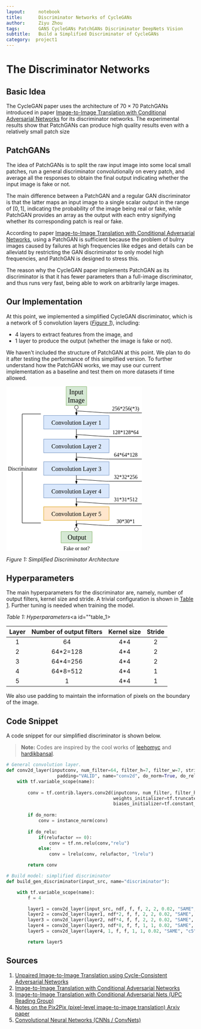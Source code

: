 ```yaml
---
layout:     notebook
title:      Discriminator Networks of CycleGANs
author:     Ziyu Zhou
tags:       GANS CycleGANs PatchGANs Discriminator DeepNets Vision
subtitle:   Build a Simplified Discriminator of CycleGANs
category:  project1
---
```


# The Discriminator Networks

## Basic Idea

The CycleGAN paper uses the architecture of $70 \times 70$ PatchGANs introduced in paper [Image-to-Image Translation with Conditional Adversarial Networks](https://arxiv.org/pdf/1611.07004.pdf) for its discriminator networks. The experimental results show that PatchGANs can produce high quality results even with a relatively small patch size


## PatchGANs

The idea of PatchGANs is to split the raw input image into some local small patches, run a general discriminator convolutionally on every patch, and average all the responses to obtain the final output indicating whether the input image is fake or not. 

The main difference between a PatchGAN and a regular GAN discriminator is that the latter maps an input image to a single scalar output in the range of $[0, 1]$, indicating the probability of the image being real or fake, while PatchGAN provides an array as the output with each entry signifying whether its corresponding patch is real or fake.

According to paper [Image-to-Image Translation with Conditional Adversarial Networks](https://arxiv.org/pdf/1611.07004.pdf), using a PatchGAN is sufficient because the problem of bulrry images caused by failures at high frequencies like edges and details can be alleviatd by restricting the GAN discriminator to only model high frequencies, and PatchGAN is designed to stress this.

The reason why the CycleGAN paper implements PatchGAN as its discriminator is that it has fewer parameters than a full-image discriminator, and thus runs very fast, being able to work on arbitrarily large images.


## Our Implementation

At this point, we implemented a simplified CycleGAN discriminator, which is a network of 5 convolution layers ([_Figure 1_](#discrim)), including:

* 4 layers to extract features from the image, and
* 1 layer to produce the output (whether the image is fake or not).

We haven't included the structure of PatchGAN at this point. We plan to do it after testing the performance of this simplified version. To further understand how the PatchGAN works, we may use our current implementation as a baseline and test them on more datasets if time allowed.



![img](data:image/svg+xml;base64,PCFET0NUWVBFIHN2ZyBQVUJMSUMgIi0vL1czQy8vRFREIFNWRyAxLjEvL0VOIiAiaHR0cDovL3d3%0D%0Ady53My5vcmcvR3JhcGhpY3MvU1ZHLzEuMS9EVEQvc3ZnMTEuZHRkIj4KPHN2ZyB4bWxucz0iaHR0%0D%0AcDovL3d3dy53My5vcmcvMjAwMC9zdmciIHhtbG5zOnhsaW5rPSJodHRwOi8vd3d3LnczLm9yZy8x%0D%0AOTk5L3hsaW5rIiB3aWR0aD0iMzYzcHgiIGhlaWdodD0iNDM4cHgiIHZlcnNpb249IjEuMSIgY29u%0D%0AdGVudD0iJmx0O214ZmlsZSB1c2VyQWdlbnQ9JnF1b3Q7TW96aWxsYS81LjAgKE1hY2ludG9zaDsg%0D%0ASW50ZWwgTWFjIE9TIFggMTBfMTJfNikgQXBwbGVXZWJLaXQvNTM3LjM2IChLSFRNTCwgbGlrZSBH%0D%0AZWNrbykgQ2hyb21lLzYzLjAuMzIzOS4xMzIgU2FmYXJpLzUzNy4zNiZxdW90OyB2ZXJzaW9uPSZx%0D%0AdW90OzguNS45JnF1b3Q7IGVkaXRvcj0mcXVvdDt3d3cuZHJhdy5pbyZxdW90OyZndDsmbHQ7ZGlh%0D%0AZ3JhbSBpZD0mcXVvdDs4NmE3NWFhYS1hYmE2LTI2OTUtMGQxMC01M2QyMjllODhkM2UmcXVvdDsg%0D%0AbmFtZT0mcXVvdDtQYWdlLTEmcXVvdDsmZ3Q7N1Z4dGI2TTRFUDQxa1hZcmJSVnM4NUtQYmRydXJi%0D%0AU25PM1ZYMnR0UEp3Y2N3cFhnSEhIYTlINzlqYkVoRUp5R2JZRzBUU3Jhd3ZnRlBEUFA0L0VMRFBC%0D%0ANHZ2NmMwc1hzZHg2d2VJQ0d3WHFBcndZSWpld2gvSldDUnlXd2JhSUVZUm9GU21SdEJOK2kvNWdX%0D%0ANm5MaEtncllzcEpSY0I2TGFGRVYranhKbUM4cU1wcW0vS0dhYmNyajZsMFhOR1Exd1RlZnhuWHBq%0D%0AeWdRTXlWRkdEdWJoTjlZRk03eVd6dDVBeWZVdnd0VHZrcjBEUWNJVDdNZmxUeW5lV1c2cGNzWkRm%0D%0AaERTWVN2QjNpY2NpN1UyWHc5WnJIVWJhNDNWZTVtUjJyeDRDbExSSk1DR092bkVJOTU0MWtBdXRD%0D%0AWENVL2czMlhXSUNhTERPRnFKdVl4bkZwd3l0YVIrRXVLejIxOTlUTlBTVVQ2V0VxU2x6OTFCVXRC%0D%0AVTNFaDdiUzVSU2E3aWVKWTUyRkprT2VZeE55Lyt6NkxFaVhXbWRSTmN1ZHg0T29mSnNTanZxWXJ3%0D%0AVUhFVXpIaklVOW8vSlh6aFM2MUZDbS9ZMk1lOHpSck1SNW1QMFZLYm5LWlYybEhxbVNuZ3EzQ2JB%0D%0AQUh4dWNNV2dwWlVoWlRFZDFYeTFIdG1HR1JyeWo2SjQrZ1JqVFVHQ0tXcllwb0NGazVOdklxbG55%0D%0AVitreVhLbHQ0WDBYWXJWWUVpZytacUZVRUo2WDJiRVNaQSszd1B2Mkk5elJlc2R6L3Q3eXI2a29Q%0D%0AczBpd2J3dnF5OVFINEpLcWU5WHRNUVhqbHl3WDJNd0xDTWhwSElYZ0gxYyttSVdsSmlON2FJSWRw%0D%0AekRwUFVzRlcvK3FVWFVCN0xublZhMDZ1dWtQRzdxd2RZNVppU2pzNFc0L3FDaitDUzNiSjhTMmdW%0D%0AalFZSVlnemUyNmw4bXdvSUh6UWx3M3RTZmFEeG9vQUYwZjJ3OFl1bHlvL25BYXJhWDE5eU5JOTA0%0D%0AR0JMV0FFNUl6d2phSmxXQ1NpOG93MmVhNjU2Z1ZHOVRxeEVKcWdHZjhPS1hhK002L0s5bmRYbjZt%0D%0AS1oxejZMa0xTY1VLdVZBVy83VE1uUFlDTWxqZVlsMHU0WVR5LzVka3NaSTMrVEtYb1lhK01UeXl1%0D%0AcmZLVXpNektGcVlDREEzbHdaZTJZSmFWRE9lTkZzRUFjMkZUcGhIUVJEdmNxQXFXYlRCajI2Vkhk%0D%0AMjYyVDJEMlhFTFprZmtSSS90MHlPcDA2T0ZlK0pIc2cvSSt5SHFWQ0hhRFBvS3BHT2UzUE40SlNL%0D%0AZVFNR3Y5QkhnQlRVMmhYVEw0UTVsM3RSdkZPNDR2c2NtMDViZ2pMYkRuU0tJTEJPNWF3aDQ4aEhU%0D%0AaXlCOWluaGFnblFGdnkrTmI1b05ONG9SNWt2SExjanVidHl5TjFZNEFNV2dJNmNZTkRURWlwMVJq%0D%0ASE9pbVBhakJzc1VOdGc5aFEzV2E0d2I4TEdEMmpCUDBoMm8zUk9vT3dDMWJRQzEweGVvN1ZjSWFu%0D%0ATGtvTWFvVDFCN0oxQjNBR3JIQUdxdkwxQTdyeERVOW1GQVBaMHl4MjhHNnNBZFRZWnRUZGpWUWUz%0D%0AMUNHckxOWGhBdCtSNW9JVWpsMVMwVEloVDA3S0hEVXB1WVdiVTh2WXIrYjBzTkJCczE3MjNvNFVH%0D%0AYTdTUHZqcGRhZmhqSmJLbGh1TmJZdGhpTENPV3VscGxHTlkwKzd3b3hIMGlESEVyY1loMUZIR0lh%0D%0ANGhEM0o3aWtQNldESWtKeURmMGprRWlsOUZISWxOdWpnL1VaQXZTSTBNUVF0ckFiMitjYlRTMWhi%0D%0Ad3orZXMwSGpydWkzZG1kQ0ZUUU5VaW92RXQ5TTAwQ1RQRGlReSswa0F4bXdwOU91RkM4TGt1bkdw%0D%0AdWxBa0xPWjJlS2RhK2hBTlVQYllHTmp6QkdLNnMvQXFPcDlqZ09ZNldQNUYwS2hFbDRUakxtQTNB%0D%0Ac3ZIWU1xR0w3MXpOOXF2SDlrRmZORXBrYmFvWnpGK2xTeUNFVzZiMG56Vkk4cG0rbEpsRXl0Z05q%0D%0Ad080UTRXb0RHN3I4emltRUF6dDNscjN0RFBiUTZ2aXpKYUw2LzNUcU40L29UWTJQelRZaVZYdXNL%0D%0AQkprWGk4elJpVko5ZWJGR09YVStwaThrNkloWE9sRmtzcUhReHhuK210cFY2ajNCM2swTzFsQzk3%0D%0AMnNxZm5WU3Zac1pqMWpEVW92SGU2dWxOR1FyWnpCcjhmenZESEV5VWREeVVaOW1OMVJrbW1xZHYz%0D%0AUVVrNWRnOUNTZm51aUE0b3lUUXIweDhsT1FUaUl4a21uUWpwYUFpcDJDM1NCeUUxbVE5N280VGtI%0D%0AbzZRRU9rdVJqcnNxQTJqTXpnZ1Nqb1IwdkVRMGdqMVJramsvUTdhOEFFSGJYaTR0WEd3UFVJaTFt%0D%0ARUp5VHFEdzdiUWlaQ09ocEN3M1NNaG9YZExTS1M1SVZyZUVJMmQ3dWpvc0FzWWVIZ0dSK05YSTA1%0D%0AazlPYkppUFE0ZjBSTUU2VHZoSXp3b2NpSWREZDdSQnJNOTlXMVpTQ0ErVHFVSDVrNG44Yjh3WitC%0D%0ANmM1cGtuQ1JtZlZ2cXdSRVJRWTc5NTNzUkVWei95OWVaQ3hlZzZwUFY5aUdMUWRvMUFZQTltNlRh%0D%0ANVhkMVpKdTZZTVduM3lsVkprbERTY2ZzaGZjSlp2QzM2M3pqL1hPNFNwYSttazBqeElxNUFyM1cx%0D%0AcllEdWh5VmtCZlBxL2VLbUdSbHJ6S3Jub1ZjcnlhVnhHVFY3WHhNWUYyTnJMazU2cHpROFhHbFNL%0D%0AdDJFMnJFdC9RUmhhendYLzVCVnJEQmx2UzBhNTV1Tng4UUVZeDkrWXJQZmo2Znc9PSZsdDsvZGlh%0D%0AZ3JhbSZndDsmbHQ7L214ZmlsZSZndDsiIHN0eWxlPSJiYWNrZ3JvdW5kLWNvbG9yOiByZ2IoMjU1%0D%0ALCAyNTUsIDI1NSk7Ij48ZGVmcy8+PGcgdHJhbnNmb3JtPSJ0cmFuc2xhdGUoMC41LDAuNSkiPjxw%0D%0AYXRoIGQ9Ik0gMTg3IDUwIEwgMTg3IDY4Ljg4IiBmaWxsPSJub25lIiBzdHJva2U9IiMwMDAwMDAi%0D%0AIHN0cm9rZS1taXRlcmxpbWl0PSIxMCIgcG9pbnRlci1ldmVudHM9Im5vbmUiLz48cGF0aCBkPSJN%0D%0AIDE4NyA3NS44OCBMIDE4NC42NyA2OC44OCBMIDE4OS4zMyA2OC44OCBaIiBmaWxsPSIjMDAwMDAw%0D%0AIiBzdHJva2U9IiMwMDAwMDAiIHN0cm9rZS1taXRlcmxpbWl0PSIxMCIgcG9pbnRlci1ldmVudHM9%0D%0AIm5vbmUiLz48cmVjdCB4PSIxNTkuNSIgeT0iMCIgd2lkdGg9IjU1IiBoZWlnaHQ9IjUwIiBmaWxs%0D%0APSIjZDVlOGQ0IiBzdHJva2U9IiM4MmIzNjYiIHBvaW50ZXItZXZlbnRzPSJub25lIi8+PHBhdGgg%0D%0AZD0iTSAxODcgNjAgTCAxODcgNjguODgiIGZpbGw9Im5vbmUiIHN0cm9rZT0iIzAwMDAwMCIgc3Ry%0D%0Ab2tlLW1pdGVybGltaXQ9IjEwIiBwb2ludGVyLWV2ZW50cz0ibm9uZSIvPjxwYXRoIGQ9Ik0gMTg3%0D%0AIDc1Ljg4IEwgMTg0LjY3IDY4Ljg4IEwgMTg5LjMzIDY4Ljg4IFoiIGZpbGw9IiMwMDAwMDAiIHN0%0D%0Acm9rZT0iIzAwMDAwMCIgc3Ryb2tlLW1pdGVybGltaXQ9IjEwIiBwb2ludGVyLWV2ZW50cz0ibm9u%0D%0AZSIvPjxlbGxpcHNlIGN4PSIxODciIGN5PSI1NSIgcng9IjUiIHJ5PSI1IiBmaWxsPSIjZmZmZmZm%0D%0AIiBzdHJva2U9IiMwMDAwMDAiIHBvaW50ZXItZXZlbnRzPSJub25lIi8+PGcgdHJhbnNmb3JtPSJ0%0D%0AcmFuc2xhdGUoMTQ3LjUsNC41KSI+PHN3aXRjaD48Zm9yZWlnbk9iamVjdCBzdHlsZT0ib3ZlcmZs%0D%0Ab3c6dmlzaWJsZTsiIHBvaW50ZXItZXZlbnRzPSJhbGwiIHdpZHRoPSI3OCIgaGVpZ2h0PSI0MCIg%0D%0AcmVxdWlyZWRGZWF0dXJlcz0iaHR0cDovL3d3dy53My5vcmcvVFIvU1ZHMTEvZmVhdHVyZSNFeHRl%0D%0AbnNpYmlsaXR5Ij48ZGl2IHhtbG5zPSJodHRwOi8vd3d3LnczLm9yZy8xOTk5L3hodG1sIiBzdHls%0D%0AZT0iZGlzcGxheTogaW5saW5lLWJsb2NrOyBmb250LXNpemU6IDEycHg7IGZvbnQtZmFtaWx5OiBI%0D%0AZWx2ZXRpY2E7IGNvbG9yOiByZ2IoMCwgMCwgMCk7IGxpbmUtaGVpZ2h0OiAxLjI7IHZlcnRpY2Fs%0D%0ALWFsaWduOiB0b3A7IHdpZHRoOiA3OHB4OyB3aGl0ZS1zcGFjZTogbm9ybWFsOyB3b3JkLXdyYXA6%0D%0AIG5vcm1hbDsgdGV4dC1hbGlnbjogY2VudGVyOyI+PGRpdiB4bWxucz0iaHR0cDovL3d3dy53My5v%0D%0AcmcvMTk5OS94aHRtbCIgc3R5bGU9ImRpc3BsYXk6aW5saW5lLWJsb2NrO3RleHQtYWxpZ246aW5o%0D%0AZXJpdDt0ZXh0LWRlY29yYXRpb246aW5oZXJpdDsiPjxmb250IGZhY2U9IkdhcmFtb25kIiBzdHls%0D%0AZT0iZm9udC1zaXplOiAxOHB4Ij5JbnB1dCBJbWFnZTwvZm9udD48L2Rpdj48L2Rpdj48L2ZvcmVp%0D%0AZ25PYmplY3Q+PHRleHQgeD0iMzkiIHk9IjI2IiBmaWxsPSIjMDAwMDAwIiB0ZXh0LWFuY2hvcj0i%0D%0AbWlkZGxlIiBmb250LXNpemU9IjEycHgiIGZvbnQtZmFtaWx5PSJIZWx2ZXRpY2EiPltOb3Qgc3Vw%0D%0AcG9ydGVkIGJ5IHZpZXdlcl08L3RleHQ+PC9zd2l0Y2g+PC9nPjxwYXRoIGQ9Ik0gMTg3IDExMyBM%0D%0AIDE4NyAxMzEuODgiIGZpbGw9Im5vbmUiIHN0cm9rZT0iIzAwMDAwMCIgc3Ryb2tlLW1pdGVybGlt%0D%0AaXQ9IjEwIiBwb2ludGVyLWV2ZW50cz0ibm9uZSIvPjxwYXRoIGQ9Ik0gMTg3IDEzOC44OCBMIDE4%0D%0ANC42NyAxMzEuODggTCAxODkuMzMgMTMxLjg4IFoiIGZpbGw9IiMwMDAwMDAiIHN0cm9rZT0iIzAw%0D%0AMDAwMCIgc3Ryb2tlLW1pdGVybGltaXQ9IjEwIiBwb2ludGVyLWV2ZW50cz0ibm9uZSIvPjxyZWN0%0D%0AIHg9Ijk5LjUiIHk9Ijc3IiB3aWR0aD0iMTc1IiBoZWlnaHQ9IjM2IiBmaWxsPSIjZGFlOGZjIiBz%0D%0AdHJva2U9IiM2YzhlYmYiIHBvaW50ZXItZXZlbnRzPSJub25lIi8+PGcgdHJhbnNmb3JtPSJ0cmFu%0D%0Ac2xhdGUoMTEzLjUsODYuNSkiPjxzd2l0Y2g+PGZvcmVpZ25PYmplY3Qgc3R5bGU9Im92ZXJmbG93%0D%0AOnZpc2libGU7IiBwb2ludGVyLWV2ZW50cz0iYWxsIiB3aWR0aD0iMTQ3IiBoZWlnaHQ9IjE3IiBy%0D%0AZXF1aXJlZEZlYXR1cmVzPSJodHRwOi8vd3d3LnczLm9yZy9UUi9TVkcxMS9mZWF0dXJlI0V4dGVu%0D%0Ac2liaWxpdHkiPjxkaXYgeG1sbnM9Imh0dHA6Ly93d3cudzMub3JnLzE5OTkveGh0bWwiIHN0eWxl%0D%0APSJkaXNwbGF5OiBpbmxpbmUtYmxvY2s7IGZvbnQtc2l6ZTogMTJweDsgZm9udC1mYW1pbHk6IEhl%0D%0AbHZldGljYTsgY29sb3I6IHJnYigwLCAwLCAwKTsgbGluZS1oZWlnaHQ6IDEuMjsgdmVydGljYWwt%0D%0AYWxpZ246IHRvcDsgd2lkdGg6IDE0N3B4OyB3aGl0ZS1zcGFjZTogbm93cmFwOyB3b3JkLXdyYXA6%0D%0AIG5vcm1hbDsgdGV4dC1hbGlnbjogY2VudGVyOyI+PGRpdiB4bWxucz0iaHR0cDovL3d3dy53My5v%0D%0AcmcvMTk5OS94aHRtbCIgc3R5bGU9ImRpc3BsYXk6aW5saW5lLWJsb2NrO3RleHQtYWxpZ246aW5o%0D%0AZXJpdDt0ZXh0LWRlY29yYXRpb246aW5oZXJpdDsiPjxmb250IHN0eWxlPSJmb250LXNpemU6IDE2%0D%0AcHgiIGZhY2U9IkdhcmFtb25kIj5Db252b2x1dGlvbiBMYXllciAxPC9mb250PjwvZGl2PjwvZGl2%0D%0APjwvZm9yZWlnbk9iamVjdD48dGV4dCB4PSI3NCIgeT0iMTUiIGZpbGw9IiMwMDAwMDAiIHRleHQt%0D%0AYW5jaG9yPSJtaWRkbGUiIGZvbnQtc2l6ZT0iMTJweCIgZm9udC1mYW1pbHk9IkhlbHZldGljYSI+%0D%0AW05vdCBzdXBwb3J0ZWQgYnkgdmlld2VyXTwvdGV4dD48L3N3aXRjaD48L2c+PHBhdGggZD0iTSAx%0D%0AODcgMTczIEwgMTg3IDE5MS44OCIgZmlsbD0ibm9uZSIgc3Ryb2tlPSIjMDAwMDAwIiBzdHJva2Ut%0D%0AbWl0ZXJsaW1pdD0iMTAiIHBvaW50ZXItZXZlbnRzPSJub25lIi8+PHBhdGggZD0iTSAxODcgMTk4%0D%0ALjg4IEwgMTg0LjY3IDE5MS44OCBMIDE4OS4zMyAxOTEuODggWiIgZmlsbD0iIzAwMDAwMCIgc3Ry%0D%0Ab2tlPSIjMDAwMDAwIiBzdHJva2UtbWl0ZXJsaW1pdD0iMTAiIHBvaW50ZXItZXZlbnRzPSJub25l%0D%0AIi8+PHJlY3QgeD0iOTkuNSIgeT0iMTQwIiB3aWR0aD0iMTc1IiBoZWlnaHQ9IjM2IiBmaWxsPSIj%0D%0AZGFlOGZjIiBzdHJva2U9IiM2YzhlYmYiIHBvaW50ZXItZXZlbnRzPSJub25lIi8+PGcgdHJhbnNm%0D%0Ab3JtPSJ0cmFuc2xhdGUoMTEzLjUsMTQ5LjUpIj48c3dpdGNoPjxmb3JlaWduT2JqZWN0IHN0eWxl%0D%0APSJvdmVyZmxvdzp2aXNpYmxlOyIgcG9pbnRlci1ldmVudHM9ImFsbCIgd2lkdGg9IjE0NyIgaGVp%0D%0AZ2h0PSIxNyIgcmVxdWlyZWRGZWF0dXJlcz0iaHR0cDovL3d3dy53My5vcmcvVFIvU1ZHMTEvZmVh%0D%0AdHVyZSNFeHRlbnNpYmlsaXR5Ij48ZGl2IHhtbG5zPSJodHRwOi8vd3d3LnczLm9yZy8xOTk5L3ho%0D%0AdG1sIiBzdHlsZT0iZGlzcGxheTogaW5saW5lLWJsb2NrOyBmb250LXNpemU6IDEycHg7IGZvbnQt%0D%0AZmFtaWx5OiBIZWx2ZXRpY2E7IGNvbG9yOiByZ2IoMCwgMCwgMCk7IGxpbmUtaGVpZ2h0OiAxLjI7%0D%0AIHZlcnRpY2FsLWFsaWduOiB0b3A7IHdpZHRoOiAxNDdweDsgd2hpdGUtc3BhY2U6IG5vd3JhcDsg%0D%0Ad29yZC13cmFwOiBub3JtYWw7IHRleHQtYWxpZ246IGNlbnRlcjsiPjxkaXYgeG1sbnM9Imh0dHA6%0D%0ALy93d3cudzMub3JnLzE5OTkveGh0bWwiIHN0eWxlPSJkaXNwbGF5OmlubGluZS1ibG9jazt0ZXh0%0D%0ALWFsaWduOmluaGVyaXQ7dGV4dC1kZWNvcmF0aW9uOmluaGVyaXQ7Ij48Zm9udCBzdHlsZT0iZm9u%0D%0AdC1zaXplOiAxNnB4IiBmYWNlPSJHYXJhbW9uZCI+Q29udm9sdXRpb24gTGF5ZXIgMjwvZm9udD48%0D%0AL2Rpdj48L2Rpdj48L2ZvcmVpZ25PYmplY3Q+PHRleHQgeD0iNzQiIHk9IjE1IiBmaWxsPSIjMDAw%0D%0AMDAwIiB0ZXh0LWFuY2hvcj0ibWlkZGxlIiBmb250LXNpemU9IjEycHgiIGZvbnQtZmFtaWx5PSJI%0D%0AZWx2ZXRpY2EiPltOb3Qgc3VwcG9ydGVkIGJ5IHZpZXdlcl08L3RleHQ+PC9zd2l0Y2g+PC9nPjxw%0D%0AYXRoIGQ9Ik0gMTg3IDIzNiBMIDE4NyAyNTEuODgiIGZpbGw9Im5vbmUiIHN0cm9rZT0iIzAwMDAw%0D%0AMCIgc3Ryb2tlLW1pdGVybGltaXQ9IjEwIiBwb2ludGVyLWV2ZW50cz0ibm9uZSIvPjxwYXRoIGQ9%0D%0AIk0gMTg3IDI1OC44OCBMIDE4NC42NyAyNTEuODggTCAxODkuMzMgMjUxLjg4IFoiIGZpbGw9IiMw%0D%0AMDAwMDAiIHN0cm9rZT0iIzAwMDAwMCIgc3Ryb2tlLW1pdGVybGltaXQ9IjEwIiBwb2ludGVyLWV2%0D%0AZW50cz0ibm9uZSIvPjxyZWN0IHg9Ijk5LjUiIHk9IjIwMCIgd2lkdGg9IjE3NSIgaGVpZ2h0PSIz%0D%0ANiIgZmlsbD0iI2RhZThmYyIgc3Ryb2tlPSIjNmM4ZWJmIiBwb2ludGVyLWV2ZW50cz0ibm9uZSIv%0D%0APjxnIHRyYW5zZm9ybT0idHJhbnNsYXRlKDExMy41LDIwOS41KSI+PHN3aXRjaD48Zm9yZWlnbk9i%0D%0AamVjdCBzdHlsZT0ib3ZlcmZsb3c6dmlzaWJsZTsiIHBvaW50ZXItZXZlbnRzPSJhbGwiIHdpZHRo%0D%0APSIxNDciIGhlaWdodD0iMTciIHJlcXVpcmVkRmVhdHVyZXM9Imh0dHA6Ly93d3cudzMub3JnL1RS%0D%0AL1NWRzExL2ZlYXR1cmUjRXh0ZW5zaWJpbGl0eSI+PGRpdiB4bWxucz0iaHR0cDovL3d3dy53My5v%0D%0AcmcvMTk5OS94aHRtbCIgc3R5bGU9ImRpc3BsYXk6IGlubGluZS1ibG9jazsgZm9udC1zaXplOiAx%0D%0AMnB4OyBmb250LWZhbWlseTogSGVsdmV0aWNhOyBjb2xvcjogcmdiKDAsIDAsIDApOyBsaW5lLWhl%0D%0AaWdodDogMS4yOyB2ZXJ0aWNhbC1hbGlnbjogdG9wOyB3aWR0aDogMTQ3cHg7IHdoaXRlLXNwYWNl%0D%0AOiBub3dyYXA7IHdvcmQtd3JhcDogbm9ybWFsOyB0ZXh0LWFsaWduOiBjZW50ZXI7Ij48ZGl2IHht%0D%0AbG5zPSJodHRwOi8vd3d3LnczLm9yZy8xOTk5L3hodG1sIiBzdHlsZT0iZGlzcGxheTppbmxpbmUt%0D%0AYmxvY2s7dGV4dC1hbGlnbjppbmhlcml0O3RleHQtZGVjb3JhdGlvbjppbmhlcml0OyI+PGZvbnQg%0D%0Ac3R5bGU9ImZvbnQtc2l6ZTogMTZweCIgZmFjZT0iR2FyYW1vbmQiPkNvbnZvbHV0aW9uIExheWVy%0D%0AIDM8L2ZvbnQ+PC9kaXY+PC9kaXY+PC9mb3JlaWduT2JqZWN0Pjx0ZXh0IHg9Ijc0IiB5PSIxNSIg%0D%0AZmlsbD0iIzAwMDAwMCIgdGV4dC1hbmNob3I9Im1pZGRsZSIgZm9udC1zaXplPSIxMnB4IiBmb250%0D%0ALWZhbWlseT0iSGVsdmV0aWNhIj5bTm90IHN1cHBvcnRlZCBieSB2aWV3ZXJdPC90ZXh0Pjwvc3dp%0D%0AdGNoPjwvZz48cGF0aCBkPSJNIDE4NyAyOTYgTCAxODcgMzExLjg4IiBmaWxsPSJub25lIiBzdHJv%0D%0Aa2U9IiMwMDAwMDAiIHN0cm9rZS1taXRlcmxpbWl0PSIxMCIgcG9pbnRlci1ldmVudHM9Im5vbmUi%0D%0ALz48cGF0aCBkPSJNIDE4NyAzMTguODggTCAxODQuNjcgMzExLjg4IEwgMTg5LjMzIDMxMS44OCBa%0D%0AIiBmaWxsPSIjMDAwMDAwIiBzdHJva2U9IiMwMDAwMDAiIHN0cm9rZS1taXRlcmxpbWl0PSIxMCIg%0D%0AcG9pbnRlci1ldmVudHM9Im5vbmUiLz48cmVjdCB4PSI5OS41IiB5PSIyNjAiIHdpZHRoPSIxNzUi%0D%0AIGhlaWdodD0iMzYiIGZpbGw9IiNkYWU4ZmMiIHN0cm9rZT0iIzZjOGViZiIgcG9pbnRlci1ldmVu%0D%0AdHM9Im5vbmUiLz48ZyB0cmFuc2Zvcm09InRyYW5zbGF0ZSgxMTMuNSwyNjkuNSkiPjxzd2l0Y2g+%0D%0APGZvcmVpZ25PYmplY3Qgc3R5bGU9Im92ZXJmbG93OnZpc2libGU7IiBwb2ludGVyLWV2ZW50cz0i%0D%0AYWxsIiB3aWR0aD0iMTQ3IiBoZWlnaHQ9IjE3IiByZXF1aXJlZEZlYXR1cmVzPSJodHRwOi8vd3d3%0D%0ALnczLm9yZy9UUi9TVkcxMS9mZWF0dXJlI0V4dGVuc2liaWxpdHkiPjxkaXYgeG1sbnM9Imh0dHA6%0D%0ALy93d3cudzMub3JnLzE5OTkveGh0bWwiIHN0eWxlPSJkaXNwbGF5OiBpbmxpbmUtYmxvY2s7IGZv%0D%0AbnQtc2l6ZTogMTJweDsgZm9udC1mYW1pbHk6IEhlbHZldGljYTsgY29sb3I6IHJnYigwLCAwLCAw%0D%0AKTsgbGluZS1oZWlnaHQ6IDEuMjsgdmVydGljYWwtYWxpZ246IHRvcDsgd2lkdGg6IDE0N3B4OyB3%0D%0AaGl0ZS1zcGFjZTogbm93cmFwOyB3b3JkLXdyYXA6IG5vcm1hbDsgdGV4dC1hbGlnbjogY2VudGVy%0D%0AOyI+PGRpdiB4bWxucz0iaHR0cDovL3d3dy53My5vcmcvMTk5OS94aHRtbCIgc3R5bGU9ImRpc3Bs%0D%0AYXk6aW5saW5lLWJsb2NrO3RleHQtYWxpZ246aW5oZXJpdDt0ZXh0LWRlY29yYXRpb246aW5oZXJp%0D%0AdDsiPjxmb250IHN0eWxlPSJmb250LXNpemU6IDE2cHgiIGZhY2U9IkdhcmFtb25kIj5Db252b2x1%0D%0AdGlvbiBMYXllciA0PC9mb250PjwvZGl2PjwvZGl2PjwvZm9yZWlnbk9iamVjdD48dGV4dCB4PSI3%0D%0ANCIgeT0iMTUiIGZpbGw9IiMwMDAwMDAiIHRleHQtYW5jaG9yPSJtaWRkbGUiIGZvbnQtc2l6ZT0i%0D%0AMTJweCIgZm9udC1mYW1pbHk9IkhlbHZldGljYSI+W05vdCBzdXBwb3J0ZWQgYnkgdmlld2VyXTwv%0D%0AdGV4dD48L3N3aXRjaD48L2c+PHBhdGggZD0iTSAxODcgMzU2IEwgMTg3IDM2Ni44OCIgZmlsbD0i%0D%0Abm9uZSIgc3Ryb2tlPSIjMDAwMDAwIiBzdHJva2UtbWl0ZXJsaW1pdD0iMTAiIHBvaW50ZXItZXZl%0D%0AbnRzPSJub25lIi8+PHBhdGggZD0iTSAxODcgMzczLjg4IEwgMTg0LjY3IDM2Ni44OCBMIDE4OS4z%0D%0AMyAzNjYuODggWiIgZmlsbD0iIzAwMDAwMCIgc3Ryb2tlPSIjMDAwMDAwIiBzdHJva2UtbWl0ZXJs%0D%0AaW1pdD0iMTAiIHBvaW50ZXItZXZlbnRzPSJub25lIi8+PHJlY3QgeD0iOTkuNSIgeT0iMzIwIiB3%0D%0AaWR0aD0iMTc1IiBoZWlnaHQ9IjM2IiBmaWxsPSIjZmZlNmNjIiBzdHJva2U9IiNkNzliMDAiIHBv%0D%0AaW50ZXItZXZlbnRzPSJub25lIi8+PGcgdHJhbnNmb3JtPSJ0cmFuc2xhdGUoMTEzLjUsMzI5LjUp%0D%0AIj48c3dpdGNoPjxmb3JlaWduT2JqZWN0IHN0eWxlPSJvdmVyZmxvdzp2aXNpYmxlOyIgcG9pbnRl%0D%0Aci1ldmVudHM9ImFsbCIgd2lkdGg9IjE0NyIgaGVpZ2h0PSIxNyIgcmVxdWlyZWRGZWF0dXJlcz0i%0D%0AaHR0cDovL3d3dy53My5vcmcvVFIvU1ZHMTEvZmVhdHVyZSNFeHRlbnNpYmlsaXR5Ij48ZGl2IHht%0D%0AbG5zPSJodHRwOi8vd3d3LnczLm9yZy8xOTk5L3hodG1sIiBzdHlsZT0iZGlzcGxheTogaW5saW5l%0D%0ALWJsb2NrOyBmb250LXNpemU6IDEycHg7IGZvbnQtZmFtaWx5OiBIZWx2ZXRpY2E7IGNvbG9yOiBy%0D%0AZ2IoMCwgMCwgMCk7IGxpbmUtaGVpZ2h0OiAxLjI7IHZlcnRpY2FsLWFsaWduOiB0b3A7IHdpZHRo%0D%0AOiAxNDdweDsgd2hpdGUtc3BhY2U6IG5vd3JhcDsgd29yZC13cmFwOiBub3JtYWw7IHRleHQtYWxp%0D%0AZ246IGNlbnRlcjsiPjxkaXYgeG1sbnM9Imh0dHA6Ly93d3cudzMub3JnLzE5OTkveGh0bWwiIHN0%0D%0AeWxlPSJkaXNwbGF5OmlubGluZS1ibG9jazt0ZXh0LWFsaWduOmluaGVyaXQ7dGV4dC1kZWNvcmF0%0D%0AaW9uOmluaGVyaXQ7Ij48Zm9udCBzdHlsZT0iZm9udC1zaXplOiAxNnB4IiBmYWNlPSJHYXJhbW9u%0D%0AZCI+Q29udm9sdXRpb24gTGF5ZXIgNTwvZm9udD48L2Rpdj48L2Rpdj48L2ZvcmVpZ25PYmplY3Q+%0D%0APHRleHQgeD0iNzQiIHk9IjE1IiBmaWxsPSIjMDAwMDAwIiB0ZXh0LWFuY2hvcj0ibWlkZGxlIiBm%0D%0Ab250LXNpemU9IjEycHgiIGZvbnQtZmFtaWx5PSJIZWx2ZXRpY2EiPltOb3Qgc3VwcG9ydGVkIGJ5%0D%0AIHZpZXdlcl08L3RleHQ+PC9zd2l0Y2g+PC9nPjxyZWN0IHg9IjE0NiIgeT0iMzg2IiB3aWR0aD0i%0D%0AODMiIGhlaWdodD0iMzAiIGZpbGw9IiNkNWU4ZDQiIHN0cm9rZT0iIzgyYjM2NiIgcG9pbnRlci1l%0D%0AdmVudHM9Im5vbmUiLz48ZWxsaXBzZSBjeD0iMTg3IiBjeT0iMzgwIiByeD0iNSIgcnk9IjUiIGZp%0D%0AbGw9IiNmZmZmZmYiIHN0cm9rZT0iIzAwMDAwMCIgcG9pbnRlci1ldmVudHM9Im5vbmUiLz48ZyB0%0D%0AcmFuc2Zvcm09InRyYW5zbGF0ZSgxNTguNSwzOTEuNSkiPjxzd2l0Y2g+PGZvcmVpZ25PYmplY3Qg%0D%0Ac3R5bGU9Im92ZXJmbG93OnZpc2libGU7IiBwb2ludGVyLWV2ZW50cz0iYWxsIiB3aWR0aD0iNTgi%0D%0AIGhlaWdodD0iMTkiIHJlcXVpcmVkRmVhdHVyZXM9Imh0dHA6Ly93d3cudzMub3JnL1RSL1NWRzEx%0D%0AL2ZlYXR1cmUjRXh0ZW5zaWJpbGl0eSI+PGRpdiB4bWxucz0iaHR0cDovL3d3dy53My5vcmcvMTk5%0D%0AOS94aHRtbCIgc3R5bGU9ImRpc3BsYXk6IGlubGluZS1ibG9jazsgZm9udC1zaXplOiAxMnB4OyBm%0D%0Ab250LWZhbWlseTogSGVsdmV0aWNhOyBjb2xvcjogcmdiKDAsIDAsIDApOyBsaW5lLWhlaWdodDog%0D%0AMS4yOyB2ZXJ0aWNhbC1hbGlnbjogdG9wOyB3aWR0aDogNjBweDsgd2hpdGUtc3BhY2U6IG5vd3Jh%0D%0AcDsgd29yZC13cmFwOiBub3JtYWw7IHRleHQtYWxpZ246IGNlbnRlcjsiPjxkaXYgeG1sbnM9Imh0%0D%0AdHA6Ly93d3cudzMub3JnLzE5OTkveGh0bWwiIHN0eWxlPSJkaXNwbGF5OmlubGluZS1ibG9jazt0%0D%0AZXh0LWFsaWduOmluaGVyaXQ7dGV4dC1kZWNvcmF0aW9uOmluaGVyaXQ7Ij48Zm9udCBmYWNlPSJH%0D%0AYXJhbW9uZCIgc3R5bGU9ImZvbnQtc2l6ZTogMThweCI+T3V0cHV0PC9mb250PjwvZGl2PjwvZGl2%0D%0APjwvZm9yZWlnbk9iamVjdD48dGV4dCB4PSIyOSIgeT0iMTYiIGZpbGw9IiMwMDAwMDAiIHRleHQt%0D%0AYW5jaG9yPSJtaWRkbGUiIGZvbnQtc2l6ZT0iMTJweCIgZm9udC1mYW1pbHk9IkhlbHZldGljYSI+%0D%0AW05vdCBzdXBwb3J0ZWQgYnkgdmlld2VyXTwvdGV4dD48L3N3aXRjaD48L2c+PHBhdGggZD0iTSAy%0D%0AMDggNDE2IEwgMjA4IDQxNiIgZmlsbD0ibm9uZSIgc3Ryb2tlPSIjMDAwMDAwIiBzdHJva2UtbWl0%0D%0AZXJsaW1pdD0iMTAiIHBvaW50ZXItZXZlbnRzPSJub25lIi8+PHBhdGggZD0iTSAyMDggNDE2IEwg%0D%0AMjA4IDQxNiBMIDIwOCA0MTYgWiIgZmlsbD0iIzAwMDAwMCIgc3Ryb2tlPSIjMDAwMDAwIiBzdHJv%0D%0Aa2UtbWl0ZXJsaW1pdD0iMTAiIHBvaW50ZXItZXZlbnRzPSJub25lIi8+PGcgdHJhbnNmb3JtPSJ0%0D%0AcmFuc2xhdGUoMTQ4LjUsNDIzLjUpIj48c3dpdGNoPjxmb3JlaWduT2JqZWN0IHN0eWxlPSJvdmVy%0D%0AZmxvdzp2aXNpYmxlOyIgcG9pbnRlci1ldmVudHM9ImFsbCIgd2lkdGg9Ijc2IiBoZWlnaHQ9IjE0%0D%0AIiByZXF1aXJlZEZlYXR1cmVzPSJodHRwOi8vd3d3LnczLm9yZy9UUi9TVkcxMS9mZWF0dXJlI0V4%0D%0AdGVuc2liaWxpdHkiPjxkaXYgeG1sbnM9Imh0dHA6Ly93d3cudzMub3JnLzE5OTkveGh0bWwiIHN0%0D%0AeWxlPSJkaXNwbGF5OiBpbmxpbmUtYmxvY2s7IGZvbnQtc2l6ZTogMTJweDsgZm9udC1mYW1pbHk6%0D%0AIEhlbHZldGljYTsgY29sb3I6IHJnYigwLCAwLCAwKTsgbGluZS1oZWlnaHQ6IDEuMjsgdmVydGlj%0D%0AYWwtYWxpZ246IHRvcDsgd2lkdGg6IDc4cHg7IHdoaXRlLXNwYWNlOiBub3dyYXA7IHdvcmQtd3Jh%0D%0AcDogbm9ybWFsOyB0ZXh0LWFsaWduOiBjZW50ZXI7Ij48ZGl2IHhtbG5zPSJodHRwOi8vd3d3Lncz%0D%0ALm9yZy8xOTk5L3hodG1sIiBzdHlsZT0iZGlzcGxheTppbmxpbmUtYmxvY2s7dGV4dC1hbGlnbjpp%0D%0Abmhlcml0O3RleHQtZGVjb3JhdGlvbjppbmhlcml0OyI+PGZvbnQgZmFjZT0iR2FyYW1vbmQiIHN0%0D%0AeWxlPSJmb250LXNpemU6IDE0cHgiPkZha2Ugb3Igbm90PzwvZm9udD48L2Rpdj48L2Rpdj48L2Zv%0D%0AcmVpZ25PYmplY3Q+PHRleHQgeD0iMzgiIHk9IjEzIiBmaWxsPSIjMDAwMDAwIiB0ZXh0LWFuY2hv%0D%0Acj0ibWlkZGxlIiBmb250LXNpemU9IjEycHgiIGZvbnQtZmFtaWx5PSJIZWx2ZXRpY2EiPltOb3Qg%0D%0Ac3VwcG9ydGVkIGJ5IHZpZXdlcl08L3RleHQ+PC9zd2l0Y2g+PC9nPjxwYXRoIGQ9Ik0gMjczIDEx%0D%0AMyBNIDM2MiAxMTMgTSAzNjIgMTMzIEwgMjczIDEzMyIgZmlsbD0ibm9uZSIgc3Ryb2tlPSIjMDAw%0D%0AMDAwIiBzdHJva2UtbWl0ZXJsaW1pdD0iMTAiIHBvaW50ZXItZXZlbnRzPSJub25lIi8+PGcgdHJh%0D%0AbnNmb3JtPSJ0cmFuc2xhdGUoMjgzLjUsMTE0LjUpIj48c3dpdGNoPjxmb3JlaWduT2JqZWN0IHN0%0D%0AeWxlPSJvdmVyZmxvdzp2aXNpYmxlOyIgcG9pbnRlci1ldmVudHM9ImFsbCIgd2lkdGg9IjY3IiBo%0D%0AZWlnaHQ9IjE0IiByZXF1aXJlZEZlYXR1cmVzPSJodHRwOi8vd3d3LnczLm9yZy9UUi9TVkcxMS9m%0D%0AZWF0dXJlI0V4dGVuc2liaWxpdHkiPjxkaXYgeG1sbnM9Imh0dHA6Ly93d3cudzMub3JnLzE5OTkv%0D%0AeGh0bWwiIHN0eWxlPSJkaXNwbGF5OiBpbmxpbmUtYmxvY2s7IGZvbnQtc2l6ZTogMTJweDsgZm9u%0D%0AdC1mYW1pbHk6IEhlbHZldGljYTsgY29sb3I6IHJnYigwLCAwLCAwKTsgbGluZS1oZWlnaHQ6IDEu%0D%0AMjsgdmVydGljYWwtYWxpZ246IHRvcDsgd2lkdGg6IDY3cHg7IHdoaXRlLXNwYWNlOiBub3dyYXA7%0D%0AIHdvcmQtd3JhcDogbm9ybWFsOyB0ZXh0LWFsaWduOiBjZW50ZXI7Ij48ZGl2IHhtbG5zPSJodHRw%0D%0AOi8vd3d3LnczLm9yZy8xOTk5L3hodG1sIiBzdHlsZT0iZGlzcGxheTppbmxpbmUtYmxvY2s7dGV4%0D%0AdC1hbGlnbjppbmhlcml0O3RleHQtZGVjb3JhdGlvbjppbmhlcml0OyI+PGZvbnQgZmFjZT0iR2Fy%0D%0AYW1vbmQiIHN0eWxlPSJmb250LXNpemU6IDE0cHgiPjEyOCoxMjgqNjQ8L2ZvbnQ+PC9kaXY+PC9k%0D%0AaXY+PC9mb3JlaWduT2JqZWN0Pjx0ZXh0IHg9IjM0IiB5PSIxMyIgZmlsbD0iIzAwMDAwMCIgdGV4%0D%0AdC1hbmNob3I9Im1pZGRsZSIgZm9udC1zaXplPSIxMnB4IiBmb250LWZhbWlseT0iSGVsdmV0aWNh%0D%0AIj5bTm90IHN1cHBvcnRlZCBieSB2aWV3ZXJdPC90ZXh0Pjwvc3dpdGNoPjwvZz48cGF0aCBkPSJN%0D%0AIDE4Ny41IDEyOCBRIDE5Ny41IDEyOCAyMzAuMjUgMTMwLjUgUSAyNjMgMTMzIDI3MyAxMzMiIGZp%0D%0AbGw9Im5vbmUiIHN0cm9rZT0iIzAwMDAwMCIgc3Ryb2tlLW1pdGVybGltaXQ9IjEwIiBwb2ludGVy%0D%0ALWV2ZW50cz0ibm9uZSIvPjxwYXRoIGQ9Ik0gMjczIDUwIE0gMzYyIDUwIE0gMzYyIDcwIEwgMjcz%0D%0AIDcwIiBmaWxsPSJub25lIiBzdHJva2U9IiMwMDAwMDAiIHN0cm9rZS1taXRlcmxpbWl0PSIxMCIg%0D%0AcG9pbnRlci1ldmVudHM9Im5vbmUiLz48ZyB0cmFuc2Zvcm09InRyYW5zbGF0ZSgyODIuNSw1MS41%0D%0AKSI+PHN3aXRjaD48Zm9yZWlnbk9iamVjdCBzdHlsZT0ib3ZlcmZsb3c6dmlzaWJsZTsiIHBvaW50%0D%0AZXItZXZlbnRzPSJhbGwiIHdpZHRoPSI2OSIgaGVpZ2h0PSIxNCIgcmVxdWlyZWRGZWF0dXJlcz0i%0D%0AaHR0cDovL3d3dy53My5vcmcvVFIvU1ZHMTEvZmVhdHVyZSNFeHRlbnNpYmlsaXR5Ij48ZGl2IHht%0D%0AbG5zPSJodHRwOi8vd3d3LnczLm9yZy8xOTk5L3hodG1sIiBzdHlsZT0iZGlzcGxheTogaW5saW5l%0D%0ALWJsb2NrOyBmb250LXNpemU6IDEycHg7IGZvbnQtZmFtaWx5OiBIZWx2ZXRpY2E7IGNvbG9yOiBy%0D%0AZ2IoMCwgMCwgMCk7IGxpbmUtaGVpZ2h0OiAxLjI7IHZlcnRpY2FsLWFsaWduOiB0b3A7IHdpZHRo%0D%0AOiA3MXB4OyB3aGl0ZS1zcGFjZTogbm93cmFwOyB3b3JkLXdyYXA6IG5vcm1hbDsgdGV4dC1hbGln%0D%0AbjogY2VudGVyOyI+PGRpdiB4bWxucz0iaHR0cDovL3d3dy53My5vcmcvMTk5OS94aHRtbCIgc3R5%0D%0AbGU9ImRpc3BsYXk6aW5saW5lLWJsb2NrO3RleHQtYWxpZ246aW5oZXJpdDt0ZXh0LWRlY29yYXRp%0D%0Ab246aW5oZXJpdDsiPjxmb250IGZhY2U9IkdhcmFtb25kIiBzdHlsZT0iZm9udC1zaXplOiAxNHB4%0D%0AIj4yNTYqMjU2KCozKTwvZm9udD48L2Rpdj48L2Rpdj48L2ZvcmVpZ25PYmplY3Q+PHRleHQgeD0i%0D%0AMzUiIHk9IjEzIiBmaWxsPSIjMDAwMDAwIiB0ZXh0LWFuY2hvcj0ibWlkZGxlIiBmb250LXNpemU9%0D%0AIjEycHgiIGZvbnQtZmFtaWx5PSJIZWx2ZXRpY2EiPltOb3Qgc3VwcG9ydGVkIGJ5IHZpZXdlcl08%0D%0AL3RleHQ+PC9zd2l0Y2g+PC9nPjxwYXRoIGQ9Ik0gMTg3LjUgNjUgUSAxOTcuNSA2NSAyMzAuMjUg%0D%0ANjcuNSBRIDI2MyA3MCAyNzMgNzAiIGZpbGw9Im5vbmUiIHN0cm9rZT0iIzAwMDAwMCIgc3Ryb2tl%0D%0ALW1pdGVybGltaXQ9IjEwIiBwb2ludGVyLWV2ZW50cz0ibm9uZSIvPjxwYXRoIGQ9Ik0gMjczIDE3%0D%0AMyBNIDM2MiAxNzMgTSAzNjIgMTkzIEwgMjczIDE5MyIgZmlsbD0ibm9uZSIgc3Ryb2tlPSIjMDAw%0D%0AMDAwIiBzdHJva2UtbWl0ZXJsaW1pdD0iMTAiIHBvaW50ZXItZXZlbnRzPSJub25lIi8+PGcgdHJh%0D%0AbnNmb3JtPSJ0cmFuc2xhdGUoMjg3LjUsMTc0LjUpIj48c3dpdGNoPjxmb3JlaWduT2JqZWN0IHN0%0D%0AeWxlPSJvdmVyZmxvdzp2aXNpYmxlOyIgcG9pbnRlci1ldmVudHM9ImFsbCIgd2lkdGg9IjU5IiBo%0D%0AZWlnaHQ9IjE0IiByZXF1aXJlZEZlYXR1cmVzPSJodHRwOi8vd3d3LnczLm9yZy9UUi9TVkcxMS9m%0D%0AZWF0dXJlI0V4dGVuc2liaWxpdHkiPjxkaXYgeG1sbnM9Imh0dHA6Ly93d3cudzMub3JnLzE5OTkv%0D%0AeGh0bWwiIHN0eWxlPSJkaXNwbGF5OiBpbmxpbmUtYmxvY2s7IGZvbnQtc2l6ZTogMTJweDsgZm9u%0D%0AdC1mYW1pbHk6IEhlbHZldGljYTsgY29sb3I6IHJnYigwLCAwLCAwKTsgbGluZS1oZWlnaHQ6IDEu%0D%0AMjsgdmVydGljYWwtYWxpZ246IHRvcDsgd2lkdGg6IDYxcHg7IHdoaXRlLXNwYWNlOiBub3dyYXA7%0D%0AIHdvcmQtd3JhcDogbm9ybWFsOyB0ZXh0LWFsaWduOiBjZW50ZXI7Ij48ZGl2IHhtbG5zPSJodHRw%0D%0AOi8vd3d3LnczLm9yZy8xOTk5L3hodG1sIiBzdHlsZT0iZGlzcGxheTppbmxpbmUtYmxvY2s7dGV4%0D%0AdC1hbGlnbjppbmhlcml0O3RleHQtZGVjb3JhdGlvbjppbmhlcml0OyI+PGZvbnQgZmFjZT0iR2Fy%0D%0AYW1vbmQiIHN0eWxlPSJmb250LXNpemU6IDE0cHgiPjY0KjY0KjEyODwvZm9udD48L2Rpdj48L2Rp%0D%0Adj48L2ZvcmVpZ25PYmplY3Q+PHRleHQgeD0iMzAiIHk9IjEzIiBmaWxsPSIjMDAwMDAwIiB0ZXh0%0D%0ALWFuY2hvcj0ibWlkZGxlIiBmb250LXNpemU9IjEycHgiIGZvbnQtZmFtaWx5PSJIZWx2ZXRpY2Ei%0D%0APltOb3Qgc3VwcG9ydGVkIGJ5IHZpZXdlcl08L3RleHQ+PC9zd2l0Y2g+PC9nPjxwYXRoIGQ9Ik0g%0D%0AMTg3LjUgMTg4IFEgMTk3LjUgMTg4IDIzMC4yNSAxOTAuNSBRIDI2MyAxOTMgMjczIDE5MyIgZmls%0D%0AbD0ibm9uZSIgc3Ryb2tlPSIjMDAwMDAwIiBzdHJva2UtbWl0ZXJsaW1pdD0iMTAiIHBvaW50ZXIt%0D%0AZXZlbnRzPSJub25lIi8+PHBhdGggZD0iTSAyNzMgMjMyIE0gMzYyIDIzMiBNIDM2MiAyNTIgTCAy%0D%0ANzMgMjUyIiBmaWxsPSJub25lIiBzdHJva2U9IiMwMDAwMDAiIHN0cm9rZS1taXRlcmxpbWl0PSIx%0D%0AMCIgcG9pbnRlci1ldmVudHM9Im5vbmUiLz48ZyB0cmFuc2Zvcm09InRyYW5zbGF0ZSgyODcuNSwy%0D%0AMzMuNSkiPjxzd2l0Y2g+PGZvcmVpZ25PYmplY3Qgc3R5bGU9Im92ZXJmbG93OnZpc2libGU7IiBw%0D%0Ab2ludGVyLWV2ZW50cz0iYWxsIiB3aWR0aD0iNTkiIGhlaWdodD0iMTQiIHJlcXVpcmVkRmVhdHVy%0D%0AZXM9Imh0dHA6Ly93d3cudzMub3JnL1RSL1NWRzExL2ZlYXR1cmUjRXh0ZW5zaWJpbGl0eSI+PGRp%0D%0AdiB4bWxucz0iaHR0cDovL3d3dy53My5vcmcvMTk5OS94aHRtbCIgc3R5bGU9ImRpc3BsYXk6IGlu%0D%0AbGluZS1ibG9jazsgZm9udC1zaXplOiAxMnB4OyBmb250LWZhbWlseTogSGVsdmV0aWNhOyBjb2xv%0D%0AcjogcmdiKDAsIDAsIDApOyBsaW5lLWhlaWdodDogMS4yOyB2ZXJ0aWNhbC1hbGlnbjogdG9wOyB3%0D%0AaWR0aDogNjFweDsgd2hpdGUtc3BhY2U6IG5vd3JhcDsgd29yZC13cmFwOiBub3JtYWw7IHRleHQt%0D%0AYWxpZ246IGNlbnRlcjsiPjxkaXYgeG1sbnM9Imh0dHA6Ly93d3cudzMub3JnLzE5OTkveGh0bWwi%0D%0AIHN0eWxlPSJkaXNwbGF5OmlubGluZS1ibG9jazt0ZXh0LWFsaWduOmluaGVyaXQ7dGV4dC1kZWNv%0D%0AcmF0aW9uOmluaGVyaXQ7Ij48Zm9udCBmYWNlPSJHYXJhbW9uZCIgc3R5bGU9ImZvbnQtc2l6ZTog%0D%0AMTRweCI+MzIqMzIqMjU2PC9mb250PjwvZGl2PjwvZGl2PjwvZm9yZWlnbk9iamVjdD48dGV4dCB4%0D%0APSIzMCIgeT0iMTMiIGZpbGw9IiMwMDAwMDAiIHRleHQtYW5jaG9yPSJtaWRkbGUiIGZvbnQtc2l6%0D%0AZT0iMTJweCIgZm9udC1mYW1pbHk9IkhlbHZldGljYSI+W05vdCBzdXBwb3J0ZWQgYnkgdmlld2Vy%0D%0AXTwvdGV4dD48L3N3aXRjaD48L2c+PHBhdGggZD0iTSAxODcuNSAyNDcgUSAxOTcuNSAyNDcgMjMw%0D%0ALjI1IDI0OS41IFEgMjYzIDI1MiAyNzMgMjUyIiBmaWxsPSJub25lIiBzdHJva2U9IiMwMDAwMDAi%0D%0AIHN0cm9rZS1taXRlcmxpbWl0PSIxMCIgcG9pbnRlci1ldmVudHM9Im5vbmUiLz48cGF0aCBkPSJN%0D%0AIDI3MyAyOTIgTSAzNjIgMjkyIE0gMzYyIDMxMiBMIDI3MyAzMTIiIGZpbGw9Im5vbmUiIHN0cm9r%0D%0AZT0iIzAwMDAwMCIgc3Ryb2tlLW1pdGVybGltaXQ9IjEwIiBwb2ludGVyLWV2ZW50cz0ibm9uZSIv%0D%0APjxnIHRyYW5zZm9ybT0idHJhbnNsYXRlKDI4Ny41LDI5My41KSI+PHN3aXRjaD48Zm9yZWlnbk9i%0D%0AamVjdCBzdHlsZT0ib3ZlcmZsb3c6dmlzaWJsZTsiIHBvaW50ZXItZXZlbnRzPSJhbGwiIHdpZHRo%0D%0APSI1OSIgaGVpZ2h0PSIxNCIgcmVxdWlyZWRGZWF0dXJlcz0iaHR0cDovL3d3dy53My5vcmcvVFIv%0D%0AU1ZHMTEvZmVhdHVyZSNFeHRlbnNpYmlsaXR5Ij48ZGl2IHhtbG5zPSJodHRwOi8vd3d3LnczLm9y%0D%0AZy8xOTk5L3hodG1sIiBzdHlsZT0iZGlzcGxheTogaW5saW5lLWJsb2NrOyBmb250LXNpemU6IDEy%0D%0AcHg7IGZvbnQtZmFtaWx5OiBIZWx2ZXRpY2E7IGNvbG9yOiByZ2IoMCwgMCwgMCk7IGxpbmUtaGVp%0D%0AZ2h0OiAxLjI7IHZlcnRpY2FsLWFsaWduOiB0b3A7IHdpZHRoOiA2MXB4OyB3aGl0ZS1zcGFjZTog%0D%0Abm93cmFwOyB3b3JkLXdyYXA6IG5vcm1hbDsgdGV4dC1hbGlnbjogY2VudGVyOyI+PGRpdiB4bWxu%0D%0Acz0iaHR0cDovL3d3dy53My5vcmcvMTk5OS94aHRtbCIgc3R5bGU9ImRpc3BsYXk6aW5saW5lLWJs%0D%0Ab2NrO3RleHQtYWxpZ246aW5oZXJpdDt0ZXh0LWRlY29yYXRpb246aW5oZXJpdDsiPjxmb250IGZh%0D%0AY2U9IkdhcmFtb25kIiBzdHlsZT0iZm9udC1zaXplOiAxNHB4Ij4zMSozMSo1MTI8L2ZvbnQ+PC9k%0D%0AaXY+PC9kaXY+PC9mb3JlaWduT2JqZWN0Pjx0ZXh0IHg9IjMwIiB5PSIxMyIgZmlsbD0iIzAwMDAw%0D%0AMCIgdGV4dC1hbmNob3I9Im1pZGRsZSIgZm9udC1zaXplPSIxMnB4IiBmb250LWZhbWlseT0iSGVs%0D%0AdmV0aWNhIj5bTm90IHN1cHBvcnRlZCBieSB2aWV3ZXJdPC90ZXh0Pjwvc3dpdGNoPjwvZz48cGF0%0D%0AaCBkPSJNIDE4NyAzMDcgUSAxOTcgMzA3IDIzMCAzMDkuNSBRIDI2MyAzMTIgMjczIDMxMiIgZmls%0D%0AbD0ibm9uZSIgc3Ryb2tlPSIjMDAwMDAwIiBzdHJva2UtbWl0ZXJsaW1pdD0iMTAiIHBvaW50ZXIt%0D%0AZXZlbnRzPSJub25lIi8+PHBhdGggZD0iTSAyNzMgMzUwIE0gMzYyIDM1MCBNIDM2MiAzNzAgTCAy%0D%0ANzMgMzcwIiBmaWxsPSJub25lIiBzdHJva2U9IiMwMDAwMDAiIHN0cm9rZS1taXRlcmxpbWl0PSIx%0D%0AMCIgcG9pbnRlci1ldmVudHM9Im5vbmUiLz48ZyB0cmFuc2Zvcm09InRyYW5zbGF0ZSgyOTQuNSwz%0D%0ANTEuNSkiPjxzd2l0Y2g+PGZvcmVpZ25PYmplY3Qgc3R5bGU9Im92ZXJmbG93OnZpc2libGU7IiBw%0D%0Ab2ludGVyLWV2ZW50cz0iYWxsIiB3aWR0aD0iNDUiIGhlaWdodD0iMTQiIHJlcXVpcmVkRmVhdHVy%0D%0AZXM9Imh0dHA6Ly93d3cudzMub3JnL1RSL1NWRzExL2ZlYXR1cmUjRXh0ZW5zaWJpbGl0eSI+PGRp%0D%0AdiB4bWxucz0iaHR0cDovL3d3dy53My5vcmcvMTk5OS94aHRtbCIgc3R5bGU9ImRpc3BsYXk6IGlu%0D%0AbGluZS1ibG9jazsgZm9udC1zaXplOiAxMnB4OyBmb250LWZhbWlseTogSGVsdmV0aWNhOyBjb2xv%0D%0AcjogcmdiKDAsIDAsIDApOyBsaW5lLWhlaWdodDogMS4yOyB2ZXJ0aWNhbC1hbGlnbjogdG9wOyB3%0D%0AaWR0aDogNDdweDsgd2hpdGUtc3BhY2U6IG5vd3JhcDsgd29yZC13cmFwOiBub3JtYWw7IHRleHQt%0D%0AYWxpZ246IGNlbnRlcjsiPjxkaXYgeG1sbnM9Imh0dHA6Ly93d3cudzMub3JnLzE5OTkveGh0bWwi%0D%0AIHN0eWxlPSJkaXNwbGF5OmlubGluZS1ibG9jazt0ZXh0LWFsaWduOmluaGVyaXQ7dGV4dC1kZWNv%0D%0AcmF0aW9uOmluaGVyaXQ7Ij48Zm9udCBmYWNlPSJHYXJhbW9uZCIgc3R5bGU9ImZvbnQtc2l6ZTog%0D%0AMTRweCI+MzAqMzAqMTwvZm9udD48L2Rpdj48L2Rpdj48L2ZvcmVpZ25PYmplY3Q+PHRleHQgeD0i%0D%0AMjMiIHk9IjEzIiBmaWxsPSIjMDAwMDAwIiB0ZXh0LWFuY2hvcj0ibWlkZGxlIiBmb250LXNpemU9%0D%0AIjEycHgiIGZvbnQtZmFtaWx5PSJIZWx2ZXRpY2EiPltOb3Qgc3VwcG9ydGVkIGJ5IHZpZXdlcl08%0D%0AL3RleHQ+PC9zd2l0Y2g+PC9nPjxwYXRoIGQ9Ik0gMTg3IDM2NSBRIDE5NyAzNjUgMjMwIDM2Ny41%0D%0AIFEgMjYzIDM3MCAyNzMgMzcwIiBmaWxsPSJub25lIiBzdHJva2U9IiMwMDAwMDAiIHN0cm9rZS1t%0D%0AaXRlcmxpbWl0PSIxMCIgcG9pbnRlci1ldmVudHM9Im5vbmUiLz48cGF0aCBkPSJNIDkyIDczIEwg%0D%0ANDIgNzMgTCA0MiAzNjMgTCA5MiAzNjMiIGZpbGw9Im5vbmUiIHN0cm9rZT0iIzAwMDAwMCIgc3Ry%0D%0Ab2tlLW1pdGVybGltaXQ9IjEwIiBwb2ludGVyLWV2ZW50cz0ibm9uZSIvPjxnIHRyYW5zZm9ybT0i%0D%0AdHJhbnNsYXRlKC0wLjUsMjEwLjUpIj48c3dpdGNoPjxmb3JlaWduT2JqZWN0IHN0eWxlPSJvdmVy%0D%0AZmxvdzp2aXNpYmxlOyIgcG9pbnRlci1ldmVudHM9ImFsbCIgd2lkdGg9Ijg1IiBoZWlnaHQ9IjE1%0D%0AIiByZXF1aXJlZEZlYXR1cmVzPSJodHRwOi8vd3d3LnczLm9yZy9UUi9TVkcxMS9mZWF0dXJlI0V4%0D%0AdGVuc2liaWxpdHkiPjxkaXYgeG1sbnM9Imh0dHA6Ly93d3cudzMub3JnLzE5OTkveGh0bWwiIHN0%0D%0AeWxlPSJkaXNwbGF5OiBpbmxpbmUtYmxvY2s7IGZvbnQtc2l6ZTogMTRweDsgZm9udC1mYW1pbHk6%0D%0AIEhlbHZldGljYTsgY29sb3I6IHJnYigwLCAwLCAwKTsgbGluZS1oZWlnaHQ6IDEuMjsgdmVydGlj%0D%0AYWwtYWxpZ246IHRvcDsgd2lkdGg6IDg3cHg7IHdoaXRlLXNwYWNlOiBub3dyYXA7IHdvcmQtd3Jh%0D%0AcDogbm9ybWFsOyB0ZXh0LWFsaWduOiBjZW50ZXI7Ij48ZGl2IHhtbG5zPSJodHRwOi8vd3d3Lncz%0D%0ALm9yZy8xOTk5L3hodG1sIiBzdHlsZT0iZGlzcGxheTppbmxpbmUtYmxvY2s7dGV4dC1hbGlnbjpp%0D%0Abmhlcml0O3RleHQtZGVjb3JhdGlvbjppbmhlcml0OyI+PGZvbnQgZmFjZT0iR2FyYW1vbmQiIHN0%0D%0AeWxlPSJmb250LXNpemU6IDE0cHggOyBiYWNrZ3JvdW5kLWNvbG9yOiByZ2IoMjU1ICwgMjU1ICwg%0D%0AMjU1KSI+RGlzY3JpbWluYXRvcjwvZm9udD48L2Rpdj48L2Rpdj48L2ZvcmVpZ25PYmplY3Q+PHRl%0D%0AeHQgeD0iNDMiIHk9IjE1IiBmaWxsPSIjMDAwMDAwIiB0ZXh0LWFuY2hvcj0ibWlkZGxlIiBmb250%0D%0ALXNpemU9IjE0cHgiIGZvbnQtZmFtaWx5PSJIZWx2ZXRpY2EiPltOb3Qgc3VwcG9ydGVkIGJ5IHZp%0D%0AZXdlcl08L3RleHQ+PC9zd2l0Y2g+PC9nPjxwYXRoIGQ9Ik0gNjIgMjEzIEwgNjIgMjEzIiBmaWxs%0D%0APSJub25lIiBzdHJva2U9IiMwMDAwMDAiIHN0cm9rZS1taXRlcmxpbWl0PSIxMCIgcG9pbnRlci1l%0D%0AdmVudHM9Im5vbmUiLz48cGF0aCBkPSJNIDYyIDIxMyBMIDYyIDIxMyBMIDYyIDIxMyBaIiBmaWxs%0D%0APSIjMDAwMDAwIiBzdHJva2U9IiMwMDAwMDAiIHN0cm9rZS1taXRlcmxpbWl0PSIxMCIgcG9pbnRl%0D%0Aci1ldmVudHM9Im5vbmUiLz48L2c+PC9zdmc+)



_Figure 1: Simplified Discriminator Architecture_<a id="discrim"></a>



## Hyperparameters

The main hyperparameters for the discriminator are, namely, number of output filters, kernel size and stride. A trivial configuration is shown in [Table 1](#table_1). Further tuning is needed when training the model.

_Table 1: Hyperparameters_<a id=""table_1></a>

| Layer | Number of output filters | Kernel size | Stride |
|:-----:|:------------------------:|:-----------:|:------:|
|   1   |            64            |     4*4     |    2   |
|   2   |         64*2=128         |     4*4     |    2   |
|   3   |         64*4=256         |     4*4     |    2   |
|   4   |         64*8=512         |     4*4     |    1   |
|   5   |             1            |     4*4     |    1   |

We also use padding to maintain the information of pixels on the boundary of the image.

## Code Snippet

A code snippet for our simplified discriminator is shown below.

> **Note:** Codes are inspired by the cool works of [leehomyc](https://github.com/leehomyc/cyclegan-1) and [hardikbansal](https://github.com/hardikbansal/CycleGAN).

```python
# General convolution layer.
def conv2d_layer(inputconv, num_filter=64, filter_h=7, filter_w=7, stride_h=1, stride_w=1, stddev=0.02, 
                   padding="VALID", name="conv2d", do_norm=True, do_relu=True, relufactor=0):
    with tf.variable_scope(name):
        
        conv = tf.contrib.layers.conv2d(inputconv, num_filter, filter_h, stride_h, padding, activation_fn=None, 
                                        weights_initializer=tf.truncated_normal_initializer(stddev=stddev),
                                        biases_initializer=tf.constant_initializer(0.0))
        
        if do_norm:
            conv = instance_norm(conv)
            
        if do_relu:
            if(relufactor == 0):
                conv = tf.nn.relu(conv,"relu")
            else:
                conv = lrelu(conv, relufactor, "lrelu")

        return conv

# Build model: simplified discriminator
def build_gen_discriminator(input_src, name="discriminator"):

    with tf.variable_scope(name):
        f = 4

        layer1 = conv2d_layer(input_src, ndf, f, f, 2, 2, 0.02, "SAME", "c1", do_norm=False, relufactor=0.2)
        layer2 = conv2d_layer(layer1, ndf*2, f, f, 2, 2, 0.02, "SAME", "c2", relufactor=0.2)
        layer3 = conv2d_layer(layer2, ndf*4, f, f, 2, 2, 0.02, "SAME", "c3", relufactor=0.2)
        layer4 = conv2d_layer(layer3, ndf*8, f, f, 1, 1, 0.02, "SAME", "c4",relufactor=0.2)
        layer5 = conv2d_layer(layer4, 1, f, f, 1, 1, 0.02, "SAME", "c5",do_norm=False,do_relu=False)

        return layer5
```

## Sources

1.  [Unpaired Image-to-Image Translation using Cycle-Consistent Adversarial Networks](https://arxiv.org/abs/1703.10593)
2.  [Image-to-Image Translation with Conditional Adversarial Networks](https://arxiv.org/pdf/1611.07004.pdf)
3.  [Image-to-Image Translation with Conditional Adversarial Nets (UPC Reading Group)](https://www.slideshare.net/xavigiro/imagetoimage-translation-with-conditional-adversarial-nets-upc-reading-group)
3.  [Notes on the Pix2Pix (pixel-level image-to-image translation) Arxiv paper](https://gist.github.com/brannondorsey/fb075aac4d5423a75f57fbf7ccc12124)
4.  [Convolutional Neural Networks (CNNs / ConvNets)](http://cs231n.github.io/convolutional-networks/)